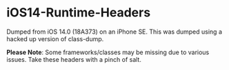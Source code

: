 # iOS14-Runtime-Headers

Dumped from iOS 14.0 (18A373) on an iPhone SE.
This was dumped using a hacked up version of class-dump.

**Please Note**: Some frameworks/classes may be missing due to various issues. Take these headers with a pinch of salt.